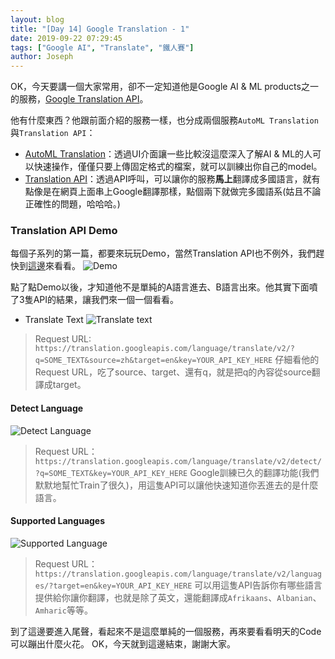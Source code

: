 ```yaml
---
layout: blog
title: "[Day 14] Google Translation - 1"
date: 2019-09-22 07:29:45
tags: ["Google AI", "Translate", "鐵人賽"]
author: Joseph
---
```

OK，今天要講一個大家常用，卻不一定知道他是Google AI & ML products之一的服務，[Google Translation API](https://cloud.google.com/translate/)。

他有什麼東西？他跟前面介紹的服務一樣，也分成兩個服務`AutoML Translation`與`Translation API`：
- [AutoML Translation](https://cloud.google.com/translate/automl/docs/beginners-guide)：透過UI介面讓一些比較沒這麼深入了解AI & ML的人可以快速操作，僅僅只要上傳固定格式的檔案，就可以訓練出你自己的model。
- [Translation API](https://cloud.google.com/translate/docs/)：透過API呼叫，可以讓你的服務**馬上**翻譯成多國語言，就有點像是在網頁上面串上Google翻譯那樣，點個兩下就做完多國語系(姑且不論正確性的問題，哈哈哈。)
<!-- more -->

### Translation API Demo
每個子系列的第一篇，都要來玩玩Demo，當然Translation API也不例外，我們趕快到[這邊](https://cloud.google.com/translate/#translation-api-demo)來看看。
![Demo](Demo.jpg)

點了點Demo以後，才知道他不是單純的A語言進去、B語言出來。他其實下面噴了3隻API的結果，讓我們來一個一個看看。
- Translate Text
![Translate text](Translate-text.jpg)
> Request URL: `https://translation.googleapis.com/language/translate/v2/?q=SOME_TEXT&source=zh&target=en&key=YOUR_API_KEY_HERE`
仔細看他的Request URL，吃了source、target、還有q，就是把q的內容從source翻譯成target。

#### Detect Language
![Detect Language](Detect-Language.jpg)
> Request URL：`https://translation.googleapis.com/language/translate/v2/detect/?q=SOME_TEXT&key=YOUR_API_KEY_HERE`
Google訓練已久的翻譯功能(我們默默地幫忙Train了很久)，用這隻API可以讓他快速知道你丟進去的是什麼語言。

#### Supported Languages
![Supported Language](Support-Language.jpg)
> Request URL：`https://translation.googleapis.com/language/translate/v2/languages/?target=en&key=YOUR_API_KEY_HERE`
可以用這隻API告訴你有哪些語言提供給你讓你翻譯，也就是除了英文，還能翻譯成`Afrikaans`、`Albanian`、`Amharic`等等。

到了這邊要進入尾聲，看起來不是這麼單純的一個服務，再來要看看明天的Code可以蹦出什麼火花。
OK，今天就到這邊結束，謝謝大家。
